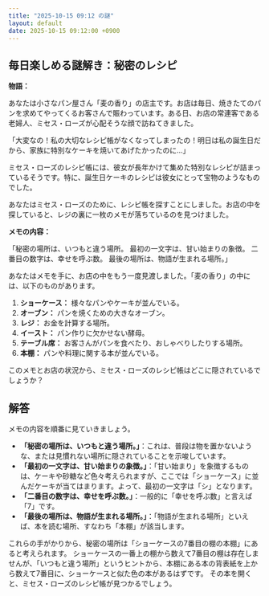 ```yaml
---
title: "2025-10-15 09:12 の謎"
layout: default
date: 2025-10-15 09:12:00 +0900
---
```

## 毎日楽しめる謎解き：秘密のレシピ

**物語：**

あなたは小さなパン屋さん「麦の香り」の店主です。お店は毎日、焼きたてのパンを求めてやってくるお客さんで賑わっています。ある日、お店の常連客である老婦人、ミセス・ローズが心配そうな顔で訪ねてきました。

「大変なの！私の大切なレシピ帳がなくなってしまったの！明日は私の誕生日だから、家族に特別なケーキを焼いてあげたかったのに…」

ミセス・ローズのレシピ帳には、彼女が長年かけて集めた特別なレシピが詰まっているそうです。特に、誕生日ケーキのレシピは彼女にとって宝物のようなものでした。

あなたはミセス・ローズのために、レシピ帳を探すことにしました。お店の中を探していると、レジの裏に一枚のメモが落ちているのを見つけました。

**メモの内容：**

「秘密の場所は、いつもと違う場所。
最初の一文字は、甘い始まりの象徴。
二番目の数字は、幸せを呼ぶ数。
最後の場所は、物語が生まれる場所。」

あなたはメモを手に、お店の中をもう一度見渡しました。「麦の香り」の中には、以下のものがあります。

1.  **ショーケース：** 様々なパンやケーキが並んでいる。
2.  **オーブン：** パンを焼くための大きなオーブン。
3.  **レジ：** お金を計算する場所。
4.  **イースト：** パン作りに欠かせない酵母。
5.  **テーブル席：** お客さんがパンを食べたり、おしゃべりしたりする場所。
6.  **本棚：** パンや料理に関する本が並んでいる。

このメモとお店の状況から、ミセス・ローズのレシピ帳はどこに隠されているでしょうか？

## 解答

メモの内容を順番に見ていきましょう。

*   **「秘密の場所は、いつもと違う場所。」**：これは、普段は物を置かないような、または見慣れない場所に隠されていることを示唆しています。
*   **「最初の一文字は、甘い始まりの象徴。」**：「甘い始まり」を象徴するものは、ケーキや砂糖など色々考えられますが、ここでは「ショーケース」に並んだケーキが当てはまります。よって、最初の一文字は「シ」となります。
*   **「二番目の数字は、幸せを呼ぶ数。」**：一般的に「幸せを呼ぶ数」と言えば「7」です。
*   **「最後の場所は、物語が生まれる場所。」**：「物語が生まれる場所」といえば、本を読む場所、すなわち「本棚」が該当します。

これらの手がかりから、秘密の場所は「ショーケースの7番目の棚の本棚」にあると考えられます。
ショーケースの一番上の棚から数えて7番目の棚は存在しませんが、「いつもと違う場所」というヒントから、本棚にある本の背表紙を上から数えて7番目に、ショーケースと似た色の本があるはずです。
その本を開くと、ミセス・ローズのレシピ帳が見つかるでしょう。
